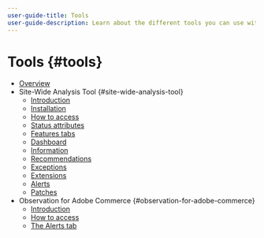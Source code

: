 ```yaml
---
user-guide-title: Tools
user-guide-description: Learn about the different tools you can use with Adobe Commerce, their uses, the installation process, and how to get access.
---
```


# Tools {#tools}

- [Overview](overview.md)
- Site-Wide Analysis Tool {#site-wide-analysis-tool}
  - [Introduction](site-wide-analysis-tool/intro.md)
  - [Installation](site-wide-analysis-tool/installation.md)
  - [How to access](site-wide-analysis-tool/access.md)
  - [Status attributes](site-wide-analysis-tool/status.md)
  - [Features tabs](site-wide-analysis-tool/features-tabs.md)
  - [Dashboard](site-wide-analysis-tool/dashboard.md)
  - [Information](site-wide-analysis-tool/information.md)
  - [Recommendations](site-wide-analysis-tool/recommendations.md)
  - [Exceptions](site-wide-analysis-tool/exceptions.md)
  - [Extensions](site-wide-analysis-tool/extensions.md)
  - [Alerts](site-wide-analysis-tool/alerts.md)
  - [Patches](site-wide-analysis-tool/patches.md)
- Observation for Adobe Commerce {#observation-for-adobe-commerce}
  - [Introduction](observation-for-adobe-commerce/intro.md)
  - [How to access](observation-for-adobe-commerce/access.md)
  - [The Alerts tab](observation-for-adobe-commerce/alerts-tab.md)
  